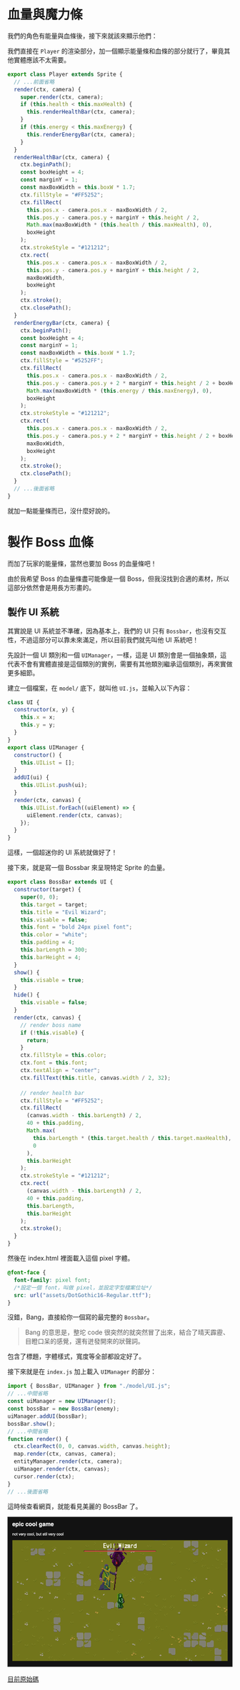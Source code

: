 
# 血量與魔力條

我們的角色有能量與血條後，接下來就該來顯示他們：

我們直接在 `Player` 的渲染部分，加一個顯示能量條和血條的部分就行了，畢竟其他實體應該不太需要。

```js
export class Player extends Sprite {
  // ...前面省略
  render(ctx, camera) {
    super.render(ctx, camera);
    if (this.health < this.maxHealth) {
      this.renderHealthBar(ctx, camera);
    }
    if (this.energy < this.maxEnergy) {
      this.renderEnergyBar(ctx, camera);
    }
  }
  renderHealthBar(ctx, camera) {
    ctx.beginPath();
    const boxHeight = 4;
    const marginY = 1;
    const maxBoxWidth = this.boxW * 1.7;
    ctx.fillStyle = "#FF5252";
    ctx.fillRect(
      this.pos.x - camera.pos.x - maxBoxWidth / 2,
      this.pos.y - camera.pos.y + marginY + this.height / 2,
      Math.max(maxBoxWidth * (this.health / this.maxHealth), 0),
      boxHeight
    );
    ctx.strokeStyle = "#121212";
    ctx.rect(
      this.pos.x - camera.pos.x - maxBoxWidth / 2,
      this.pos.y - camera.pos.y + marginY + this.height / 2,
      maxBoxWidth,
      boxHeight
    );
    ctx.stroke();
    ctx.closePath();
  }
  renderEnergyBar(ctx, camera) {
    ctx.beginPath();
    const boxHeight = 4;
    const marginY = 1;
    const maxBoxWidth = this.boxW * 1.7;
    ctx.fillStyle = "#5252FF";
    ctx.fillRect(
      this.pos.x - camera.pos.x - maxBoxWidth / 2,
      this.pos.y - camera.pos.y + 2 * marginY + this.height / 2 + boxHeight,
      Math.max(maxBoxWidth * (this.energy / this.maxEnergy), 0),
      boxHeight
    );
    ctx.strokeStyle = "#121212";
    ctx.rect(
      this.pos.x - camera.pos.x - maxBoxWidth / 2,
      this.pos.y - camera.pos.y + 2 * marginY + this.height / 2 + boxHeight,
      maxBoxWidth,
      boxHeight
    );
    ctx.stroke();
    ctx.closePath();
  }
  // ...後面省略
}
```

就加一點能量條而已，沒什麼好說的。

# 製作 Boss 血條

而加了玩家的能量條，當然也要加 Boss 的血量條吧！

由於我希望 Boss 的血量條盡可能像是一個 Boss，但我沒找到合適的素材，所以這部分依然會是用長方形畫的。

## 製作 UI 系統

其實說是 UI 系統並不準確，因為基本上，我們的 UI 只有 `Bossbar`，也沒有交互性，不過這部分可以靠未來滿足，所以目前我們就先叫他 UI 系統吧！

先設計一個 UI 類別和一個 `UIManager`，一樣，這是 UI 類別會是一個抽象類，這代表不會有實體直接是這個類別的實例，需要有其他類別繼承這個類別，再來實做更多細節。

建立一個檔案，在 `model/` 底下，就叫他 `UI.js`，並輸入以下內容：

```js
class UI {
  constructor(x, y) {
    this.x = x;
    this.y = y;
  }
}
export class UIManager {
  constructor() {
    this.UIList = [];
  }
  addUI(ui) {
    this.UIList.push(ui);
  }
  render(ctx, canvas) {
    this.UIList.forEach((uiElement) => {
      uiElement.render(ctx, canvas);
    });
  }
}
```

這樣，一個超迷你的 UI 系統就做好了！

接下來，就是寫一個 Bossbar 來呈現特定 Sprite 的血量。

```js
export class BossBar extends UI {
  constructor(target) {
    super(0, 0);
    this.target = target;
    this.title = "Evil Wizard";
    this.visable = false;
    this.font = "bold 24px pixel font";
    this.color = "white";
    this.padding = 4;
    this.barLength = 300;
    this.barHeight = 4;
  }
  show() {
    this.visable = true;
  }
  hide() {
    this.visable = false;
  }
  render(ctx, canvas) {
    // render boss name
    if (!this.visable) {
      return;
    }
    ctx.fillStyle = this.color;
    ctx.font = this.font;
    ctx.textAlign = "center";
    ctx.fillText(this.title, canvas.width / 2, 32);

    // render health bar
    ctx.fillStyle = "#FF5252";
    ctx.fillRect(
      (canvas.width - this.barLength) / 2,
      40 + this.padding,
      Math.max(
        this.barLength * (this.target.health / this.target.maxHealth),
        0
      ),
      this.barHeight
    );
    ctx.strokeStyle = "#121212";
    ctx.rect(
      (canvas.width - this.barLength) / 2,
      40 + this.padding,
      this.barLength,
      this.barHeight
    );
    ctx.stroke();
  }
}
```

然後在 index.html 裡面載入這個 pixel 字體。

```css
@font-face {
  font-family: pixel font;
  /*設定一個 font，叫做 pixel，並設定字型檔案位址*/
  src: url("assets/DotGothic16-Regular.ttf");
}
```

沒錯，Bang，直接給你一個寫的最完整的 `Bossbar`。

> Bang 的意思是，整坨 code 很突然的就突然冒了出來，結合了晴天霹靂、目瞪口呆的感覺，還有迸發開來的狀聲詞。

包含了標題，字體樣式，寬度等全部都設定好了。

接下來就是在 `index.js` 加上載入 `UIManager` 的部分：

```js
import { BossBar, UIManager } from "./model/UI.js";
// ...中間省略
const uiManager = new UIManager();
const bossBar = new BossBar(enemy);
uiManager.addUI(bossBar);
bossBar.show();
// ...中間省略
function render() {
  ctx.clearRect(0, 0, canvas.width, canvas.height);
  map.render(ctx, canvas, camera);
  entityManager.render(ctx, camera);
  uiManager.render(ctx, canvas);
  cursor.render(ctx);
}
// ...後面省略
```

這時候查看網頁，就能看見美麗的 BossBar 了。

![bossbar](/pictures/beautiful_bossbar.png)

[目前原始碼](https://github.com/coding-impact/coding-impact.github.io/blob/main/saves/player_boss_bar)

